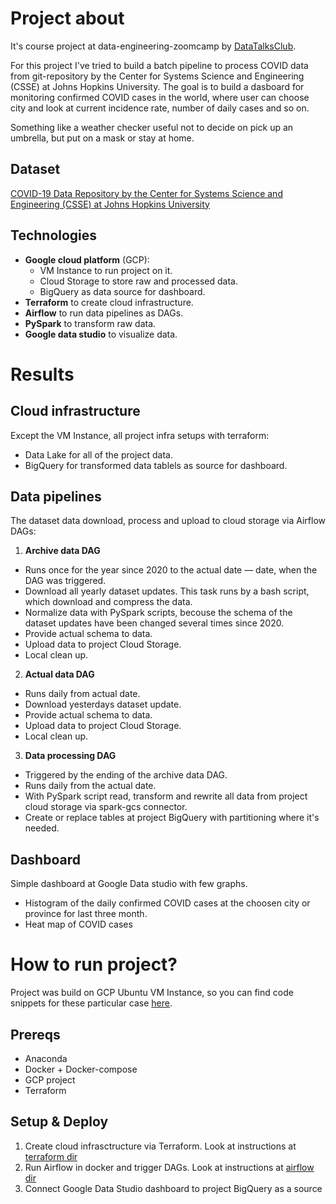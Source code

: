 # Project about 
It's course project at data-engineering-zoomcamp by [DataTalksClub](https://github.com/DataTalksClub/data-engineering-zoomcamp).

For this project I've tried to build a batch pipeline to process COVID data from git-repository by the Center for Systems Science and Engineering (CSSE) at Johns Hopkins University. The goal is to build a dasboard for monitoring confirmed COVID cases in the world, where user can choose city and look at current incidence rate, number of daily cases and so on.

Something like a weather checker useful not to decide on pick up an umbrella, but put on a mask or stay at home.

## Dataset
[COVID-19 Data Repository by the Center for Systems Science and Engineering (CSSE) at Johns Hopkins University](https://github.com/CSSEGISandData/COVID-19/tree/master/csse_covid_19_data)

## Technologies
- **Google cloud platform** (GCP):
  - VM Instance to run project on it.
  - Cloud Storage to store raw and processed data.
  - BigQuery as data source for dashboard.
- **Terraform** to create cloud infrastructure.
- **Airflow** to run data pipelines as DAGs.
- **PySpark** to transform raw data.
- **Google data studio** to visualize data.

# Results 
## Cloud infrastructure
Except the VM Instance, all project infra setups with terraform: 
- Data Lake for all of the project data.
- BigQuery for transformed data tablels as source for dashboard.

## Data pipelines
The dataset data download, process and upload to cloud storage via Airflow DAGs:
1. **Archive data DAG** 
  - Runs once for the year since 2020 to the actual date — date, when the DAG was triggered. 
  - Download all yearly dataset updates. This task runs by a bash script, which download and compress the data. 
  - Normalize data with PySpark scripts, becouse the schema of the dataset updates have been changed several times since 2020. 
  - Provide actual schema to data.
  - Upload data to project Cloud Storage.
  - Local clean up.
2. **Actual data DAG**
  - Runs daily from actual date. 
  - Download yesterdays dataset update.
  - Provide actual schema to data.
  - Upload data to project Cloud Storage.
  - Local clean up.
3. **Data processing DAG** 
  - Triggered by the ending of the archive data DAG.
  - Runs daily from the actual date.
  - With PySpark script read, transform and rewrite all data from project cloud storage via spark-gcs connector. 
  - Create or replace tables at project BigQuery with partitioning where it's needed. 

## Dashboard
Simple dashboard at Google Data studio with few graphs.
- Histogram of the daily confirmed COVID cases at the choosen city or province for last three month. 
- Heat map of COVID cases

# How to run project? 
Project was build on GCP Ubuntu VM Instance, so you can find code snippets for these particular case [here](https://github.com/technomonah/CSSE_data_de/blob/main/prereqs-setup.md).

## Prereqs
- Anaconda
- Docker + Docker-compose
- GCP project
- Terraform

## Setup & Deploy
1. Create cloud infrasctructure via Terraform. Look at instructions at [terraform dir](https://github.com/technomonah/CSSE_data_de/tree/main/terraform)
2. Run Airflow in docker and trigger DAGs. Look at instructions at [airflow dir](https://github.com/technomonah/CSSE_data_de/tree/main/airflow)
3. Connect Google Data Studio dashboard to project BigQuery as a source
